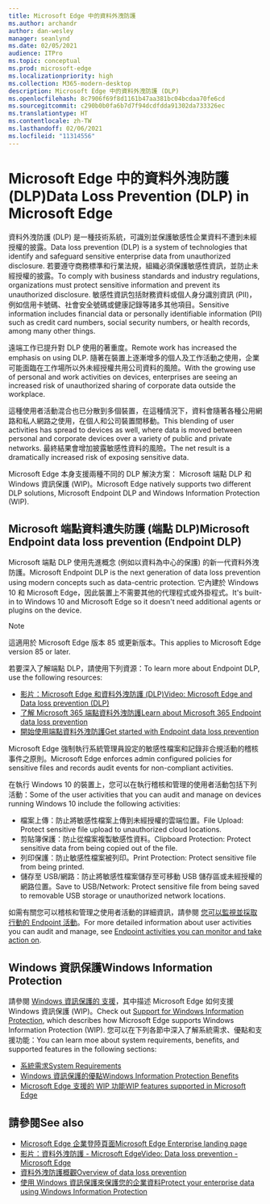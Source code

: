```yaml
---
title: Microsoft Edge 中的資料外洩防護
ms.author: archandr
author: dan-wesley
manager: seanlynd
ms.date: 02/05/2021
audience: ITPro
ms.topic: conceptual
ms.prod: microsoft-edge
ms.localizationpriority: high
ms.collection: M365-modern-desktop
description: Microsoft Edge 中的資料外洩防護 (DLP)
ms.openlocfilehash: 8c7906f69f8d1161b47aa381bc04bcdaa70fe6cd
ms.sourcegitcommit: c290b0b0fa6b7d7f94dcdfdda91302da733326ec
ms.translationtype: HT
ms.contentlocale: zh-TW
ms.lasthandoff: 02/06/2021
ms.locfileid: "11314556"
---
```

# <span data-ttu-id="39b2c-103">Microsoft Edge 中的資料外洩防護 (DLP)</span><span class="sxs-lookup"><span data-stu-id="39b2c-103">Data Loss Prevention (DLP) in Microsoft Edge</span></span>

<span data-ttu-id="39b2c-104">資料外洩防護 (DLP) 是一種技術系統，可識別並保護敏感性企業資料不遭到未經授權的披露。</span><span class="sxs-lookup"><span data-stu-id="39b2c-104">Data loss prevention (DLP) is a system of technologies that identify and safeguard sensitive enterprise data from unauthorized disclosure.</span></span> <span data-ttu-id="39b2c-105">若要遵守商務標準和行業法規，組織必須保護敏感性資訊，並防止未經授權的披露。</span><span class="sxs-lookup"><span data-stu-id="39b2c-105">To comply with business standards and industry regulations, organizations must protect sensitive information and prevent its unauthorized disclosure.</span></span> <span data-ttu-id="39b2c-106">敏感性資訊包括財務資料或個人身分識別資訊 (PII)，例如信用卡號碼、社會安全號碼或健康記錄等諸多其他項目。</span><span class="sxs-lookup"><span data-stu-id="39b2c-106">Sensitive information includes financial data or personally identifiable information (PII) such as credit card numbers, social security numbers, or health records, among many other things.</span></span>

<span data-ttu-id="39b2c-107">遠端工作已提升對 DLP 使用的著重度。</span><span class="sxs-lookup"><span data-stu-id="39b2c-107">Remote work has increased the emphasis on using DLP.</span></span> <span data-ttu-id="39b2c-108">隨著在裝置上逐漸增多的個人及工作活動之使用，企業可能面臨在工作場所以外未經授權共用公司資料的風險。</span><span class="sxs-lookup"><span data-stu-id="39b2c-108">With the growing use of personal and work activities on devices, enterprises are seeing an increased risk of unauthorized sharing of corporate data outside the workplace.</span></span>

<span data-ttu-id="39b2c-109">這種使用者活動混合也已分散到多個裝置，在這種情況下，資料會隨著各種公用網路和私人網路之使用，在個人和公司裝置間移動。</span><span class="sxs-lookup"><span data-stu-id="39b2c-109">This blending of user activities has spread to devices as well, where data is moved between personal and corporate devices over a variety of public and private networks.</span></span> <span data-ttu-id="39b2c-110">最終結果會增加披露敏感性資料的風險。</span><span class="sxs-lookup"><span data-stu-id="39b2c-110">The net result is a dramatically increased risk of exposing sensitive data.</span></span>

<span data-ttu-id="39b2c-111">Microsoft Edge 本身支援兩種不同的 DLP 解決方案： Microsoft 端點 DLP 和 Windows 資訊保護 (WIP)。</span><span class="sxs-lookup"><span data-stu-id="39b2c-111">Microsoft Edge natively supports two different DLP solutions, Microsoft Endpoint DLP and Windows Information Protection (WIP).</span></span>

## <span data-ttu-id="39b2c-112">Microsoft 端點資料遺失防護 (端點 DLP)</span><span class="sxs-lookup"><span data-stu-id="39b2c-112">Microsoft Endpoint data loss prevention (Endpoint DLP)</span></span>

<span data-ttu-id="39b2c-113">Microsoft 端點 DLP 使用先進概念 (例如以資料為中心的保護) 的新一代資料外洩防護。</span><span class="sxs-lookup"><span data-stu-id="39b2c-113">Microsoft Endpoint DLP is the next generation of data loss prevention using modern concepts such as data-centric protection.</span></span> <span data-ttu-id="39b2c-114">它內建於 Windows 10 和 Microsoft Edge，因此裝置上不需要其他的代理程式或外掛程式。</span><span class="sxs-lookup"><span data-stu-id="39b2c-114">It's built-in to Windows 10 and Microsoft Edge so it doesn't need additional agents or plugins on the device.</span></span>

> [!NOTE]
> <span data-ttu-id="39b2c-115">這適用於 Microsoft Edge 版本 85 或更新版本。</span><span class="sxs-lookup"><span data-stu-id="39b2c-115">This applies to Microsoft Edge version 85 or later.</span></span>

<span data-ttu-id="39b2c-116">若要深入了解端點 DLP，請使用下列資源：</span><span class="sxs-lookup"><span data-stu-id="39b2c-116">To learn more about Endpoint DLP, use the following resources:</span></span>

- [<span data-ttu-id="39b2c-117">影片：Microsoft Edge 和資料外洩防護 (DLP)</span><span class="sxs-lookup"><span data-stu-id="39b2c-117">Video: Microsoft Edge and Data loss prevention (DLP)</span></span>](microsoft-edge-video-security-dlp.md)
- [<span data-ttu-id="39b2c-118">了解 Microsoft 365 端點資料外洩防護</span><span class="sxs-lookup"><span data-stu-id="39b2c-118">Learn about Microsoft 365 Endpoint data loss prevention</span></span>](https://docs.microsoft.com/microsoft-365/compliance/endpoint-dlp-learn-about?view=o365-worldwide&preserve-view=true)
- [<span data-ttu-id="39b2c-119">開始使用端點資料外洩防護</span><span class="sxs-lookup"><span data-stu-id="39b2c-119">Get started with Endpoint data loss prevention</span></span>](https://docs.microsoft.com/microsoft-365/compliance/endpoint-dlp-getting-started?view=o365-worldwide&preserve-view=true)

<span data-ttu-id="39b2c-120">Microsoft Edge 強制執行系統管理員設定的敏感性檔案和記錄非合規活動的稽核事件之原則。</span><span class="sxs-lookup"><span data-stu-id="39b2c-120">Microsoft Edge enforces admin configured policies for sensitive files and records audit events for non-compliant activities.</span></span>

<span data-ttu-id="39b2c-121">在執行 Windows 10 的裝置上，您可以在執行稽核和管理的使用者活動包括下列活動：</span><span class="sxs-lookup"><span data-stu-id="39b2c-121">Some of the user activities that you can audit and manage on devices running Windows 10 include the following activities:</span></span>

- <span data-ttu-id="39b2c-122">檔案上傳：防止將敏感性檔案上傳到未經授權的雲端位置。</span><span class="sxs-lookup"><span data-stu-id="39b2c-122">File Upload: Protect sensitive file upload to unauthorized cloud locations.</span></span> <!-- The next 3 screenshots show a sequence where a user tries to drop a sensitive data file on to their local storage.-->
- <span data-ttu-id="39b2c-123">剪貼簿保護：防止從檔案複製敏感性資料。</span><span class="sxs-lookup"><span data-stu-id="39b2c-123">Clipboard Protection: Protect sensitive data from being copied out of the file.</span></span>
- <span data-ttu-id="39b2c-124">列印保護：防止敏感性檔案被列印。</span><span class="sxs-lookup"><span data-stu-id="39b2c-124">Print Protection: Protect sensitive file from being printed.</span></span>
- <span data-ttu-id="39b2c-125">儲存至 USB/網路：防止將敏感性檔案儲存至可移動 USB 儲存區或未經授權的網路位置。</span><span class="sxs-lookup"><span data-stu-id="39b2c-125">Save to USB/Network: Protect sensitive file from being saved to removable USB storage or unauthorized network locations.</span></span>

<span data-ttu-id="39b2c-126">如需有關您可以稽核和管理之使用者活動的詳細資訊，請參閱 [您可以監視並採取行動的 Endpoint 活動](https://docs.microsoft.com/microsoft-365/compliance/endpoint-dlp-learn-about?view=o365-worldwide#endpoint-activities-you-can-monitor-and-take-action-on&preserve-view=true)。</span><span class="sxs-lookup"><span data-stu-id="39b2c-126">For more detailed information about user activities you can audit and manage, see [Endpoint activities you can monitor and take action on](https://docs.microsoft.com/microsoft-365/compliance/endpoint-dlp-learn-about?view=o365-worldwide#endpoint-activities-you-can-monitor-and-take-action-on&preserve-view=true).</span></span>

## <span data-ttu-id="39b2c-127">Windows 資訊保護</span><span class="sxs-lookup"><span data-stu-id="39b2c-127">Windows Information Protection</span></span>

<span data-ttu-id="39b2c-128">請參閱 [Windows 資訊保護的 支援](https://docs.microsoft.com/deployedge/microsoft-edge-security-windows-information-protection)，其中描述 Microsoft Edge 如何支援 Windows 資訊保護 (WIP)。</span><span class="sxs-lookup"><span data-stu-id="39b2c-128">Check out [Support for Windows Information Protection](https://docs.microsoft.com/deployedge/microsoft-edge-security-windows-information-protection), which describes how Microsoft Edge supports Windows Information Protection (WIP).</span></span> <span data-ttu-id="39b2c-129">您可以在下列各節中深入了解系統需求、優點和支援功能：</span><span class="sxs-lookup"><span data-stu-id="39b2c-129">You can learn moe about system requirements, benefits, and supported features in the following sections:</span></span>

- [<span data-ttu-id="39b2c-130">系統需求</span><span class="sxs-lookup"><span data-stu-id="39b2c-130">System Requirements</span></span>](https://docs.microsoft.com/deployedge/:microsoft-edge-security-windows-information-protection#system-requirements)
- [<span data-ttu-id="39b2c-131">Windows 資訊保護的優點</span><span class="sxs-lookup"><span data-stu-id="39b2c-131">Windows Information Protection Benefits</span></span>](https://docs.microsoft.com/deployedge/microsoft-edge-security-windows-information-protection#windows-information-protection-benefits)
- [<span data-ttu-id="39b2c-132">Microsoft Edge 支援的 WIP 功能</span><span class="sxs-lookup"><span data-stu-id="39b2c-132">WIP features supported in Microsoft Edge</span></span>](https://docs.microsoft.com/DeployEdge/microsoft-edge-security-windows-information-protection#wip-features-supported-in-microsoft-edge)

## <span data-ttu-id="39b2c-133">請參閱</span><span class="sxs-lookup"><span data-stu-id="39b2c-133">See also</span></span>

- [<span data-ttu-id="39b2c-134">Microsoft Edge 企業登陸頁面</span><span class="sxs-lookup"><span data-stu-id="39b2c-134">Microsoft Edge Enterprise landing page</span></span>](https://aka.ms/EdgeEnterprise)
- [<span data-ttu-id="39b2c-135">影片：資料外洩防護 - Microsoft Edge</span><span class="sxs-lookup"><span data-stu-id="39b2c-135">Video: Data loss prevention - Microsoft Edge</span></span>](https://www.youtube.com/watch?v=dLD04U9eTqg)
- [<span data-ttu-id="39b2c-136">資料外洩防護概觀</span><span class="sxs-lookup"><span data-stu-id="39b2c-136">Overview of data loss prevention</span></span>](https://docs.microsoft.com/microsoft-365/compliance/data-loss-prevention-policies?view=o365-worldwide&preserve-view=true)
- [<span data-ttu-id="39b2c-137">使用 Windows 資訊保護來保護您的企業資料</span><span class="sxs-lookup"><span data-stu-id="39b2c-137">Protect your enterprise data using Windows Information Protection</span></span>](https://docs.microsoft.com/windows/security/information-protection/windows-information-protection/protect-enterprise-data-using-wip)
